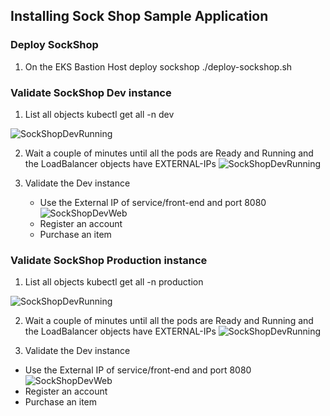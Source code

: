 ## Installing Sock Shop Sample Application

### Deploy SockShop
1. On the EKS Bastion Host deploy sockshop
  ./deploy-sockshop.sh

### Validate SockShop Dev instance
1. List all objects
   kubectl get all -n dev

  ![SockShopDevRunning](../assets/images/sockshopdev.png)

2. Wait a couple of minutes until all the pods are Ready and Running and the LoadBalancer objects have EXTERNAL-IPs
  ![SockShopDevRunning](../assets/images/sockshopdevrun.png)  

3. Validate the Dev instance
   - Use the External IP of service/front-end and port 8080  
   ![SockShopDevWeb](../assets/images/sockshopdevweb.png)  
   - Register an account
   - Purchase an item

### Validate SockShop Production instance
1. List all objects
  kubectl get all -n production

 ![SockShopDevRunning](../assets/images/sockshopdev.png)

2. Wait a couple of minutes until all the pods are Ready and Running and the LoadBalancer objects have EXTERNAL-IPs
 ![SockShopDevRunning](../assets/images/sockshopdevrun.png)  

3. Validate the Dev instance
  - Use the External IP of service/front-end and port 8080  
  ![SockShopDevWeb](../assets/images/sockshopdevweb.png)  
  - Register an account
  - Purchase an item
